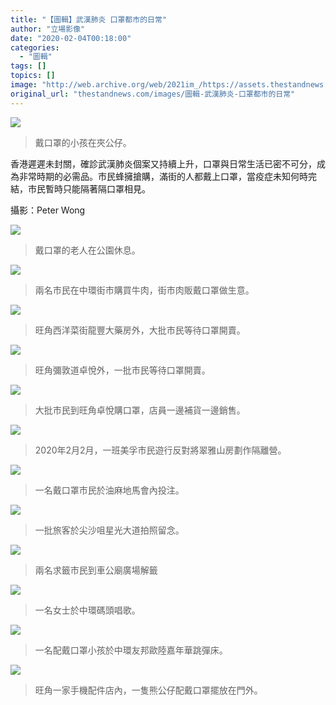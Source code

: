 ```yaml
---
title: "【圖輯】武漢肺炎 口罩都市的日常"
author: "立場影像"
date: "2020-02-04T00:18:00"
categories:
  - "圖輯"
tags: []
topics: []
image: "http://web.archive.org/web/2021im_/https://assets.thestandnews.com/media/photos/20200130_HealthMask_38_30811_HYcQ9_B0yZaOP.png"
original_url: "thestandnews.com/images/圖輯-武漢肺炎-口罩都市的日常"
---
```

![](http://web.archive.org/web/2021im_/https://assets.thestandnews.com/media/photos/20200130_HealthMask_38_30811_HYcQ9_B0yZaOP.png)
> 戴口罩的小孩在夾公仔。

香港遲遲未封關，確診武漢肺炎個案又持續上升，口罩與日常生活已密不可分，成為非常時期的必需品。市民蜂擁搶購，滿街的人都戴上口罩，當疫症未知何時完結，市民暫時只能隔著隔口罩相見。

攝影：Peter Wong

![](http://web.archive.org/web/2021im_/https://assets.thestandnews.com/media/photos/20200130_HealthMask_21_30353_j6Slt_kYdSFVB.png)
> 戴口罩的老人在公園休息。

![](http://web.archive.org/web/2021im_/https://assets.thestandnews.com/media/photos/20200204_HealthMask_3_32451_B83P0_xvi1uM0.png)
> 兩名市民在中環街市購買牛肉，街市肉販戴口罩做生意。

![](http://web.archive.org/web/2021im_/https://assets.thestandnews.com/media/photos/20200130_HealthMask_16_30300_xugYn_RcrtYzK.png)
> 旺角西洋菜街龍豐大藥房外，大批市民等待口罩開賣。

![](http://web.archive.org/web/2021im_/https://assets.thestandnews.com/media/photos/20200130_HealthMask_2_30036_YMXEK_KMaTowt.png)
> 旺角彌敦道卓悅外，一批市民等待口罩開賣。

![](http://web.archive.org/web/2021im_/https://assets.thestandnews.com/media/photos/20200130_HealthMask_7_30121_DbIK2_dpz15L4.png)
> 大批市民到旺角卓悅購口罩，店員一邊補貨一邊銷售。

![](http://web.archive.org/web/2021im_/https://assets.thestandnews.com/media/photos/20200202_HealthMask_1_30923_spOQN_mqPREEf.png)
> 2020年2月2月，一班美孚市民遊行反對將翠雅山房劃作隔離營。

![](http://web.archive.org/web/2021im_/https://assets.thestandnews.com/media/photos/20200130_HealthMask_19_30337_dcp3g_4OupLTh.png)
> 一名戴口罩市民於油麻地馬會內投注。

![](http://web.archive.org/web/2021im_/https://assets.thestandnews.com/media/photos/20200130_HealthMask_23_30375_rbfDG_L0QgqEn.png)
> 一批旅客於尖沙咀星光大道拍照留念。

![](http://web.archive.org/web/2021im_/https://assets.thestandnews.com/media/photos/20200201_HealthMask_4_9713_RLLAg_c1NAkFI.png)
> 兩名求籤市民到車公廟廣場解籤

![](http://web.archive.org/web/2021im_/https://assets.thestandnews.com/media/photos/20200130_HealthMask_31_30694_ptQyR_LHXL1LQ.png)
> 一名女士於中環碼頭唱歌。

![](http://web.archive.org/web/2021im_/https://assets.thestandnews.com/media/photos/20200130_HealthMask_36_30743_ky2Pn_cyWPsM1.png)
> 一名配戴口罩小孩於中環友邦歐陸嘉年華跳彈床。

![](http://web.archive.org/web/2021im_/https://assets.thestandnews.com/media/photos/20200130_HealthMask_18_30334_MKIHL_I6idBU1.png)
> 旺角一家手機配件店內，一隻熊公仔配戴口罩擺放在門外。